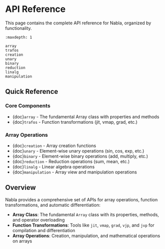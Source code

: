 # API Reference

This page contains the complete API reference for Nabla, organized by functionality.

```{toctree}
:maxdepth: 1

array
trafos
creation
unary
binary
reduction
linalg
manipulation
```

## Quick Reference

### Core Components

- {doc}`array` - The fundamental Array class with properties and methods
- {doc}`trafos` - Function transformations (jit, vmap, grad, etc.)

### Array Operations

- {doc}`creation` - Array creation functions
- {doc}`unary` - Element-wise unary operations (sin, cos, exp, etc.)
- {doc}`binary` - Element-wise binary operations (add, multiply, etc.)
- {doc}`reduction` - Reduction operations (sum, mean, etc.)
- {doc}`linalg` - Linear algebra operations
- {doc}`manipulation` - Array view and manipulation operations

## Overview

Nabla provides a comprehensive set of APIs for array operations, function transformations, and automatic differentiation:

- **Array Class**: The fundamental `Array` class with its properties, methods, and operator overloading
- **Function Transformations**: Tools like `jit`, `vmap`, `grad`, `vjp`, and `jvp` for compilation and differentiation
- **Array Operations**: Creation, manipulation, and mathematical operations on arrays
